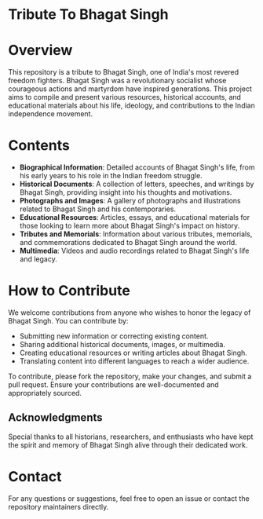 # Tribute To Bhagat Singh

# Overview

This repository is a tribute to Bhagat Singh, one of India's most revered freedom fighters. Bhagat Singh was a revolutionary socialist whose courageous actions and martyrdom have inspired generations. This project aims to compile and present various resources, historical accounts, and educational materials about his life, ideology, and contributions to the Indian independence movement.

# Contents

- **Biographical Information**: Detailed accounts of Bhagat Singh's life, from his early years to his role in the Indian freedom struggle.
- **Historical Documents**: A collection of letters, speeches, and writings by Bhagat Singh, providing insight into his thoughts and motivations.
- **Photographs and Images**: A gallery of photographs and illustrations related to Bhagat Singh and his contemporaries.
- **Educational Resources**: Articles, essays, and educational materials for those looking to learn more about Bhagat Singh's impact on history.
- **Tributes and Memorials**: Information about various tributes, memorials, and commemorations dedicated to Bhagat Singh around the world.
- **Multimedia**: Videos and audio recordings related to Bhagat Singh's life and legacy.

# How to Contribute

We welcome contributions from anyone who wishes to honor the legacy of Bhagat Singh. You can contribute by:

- Submitting new information or correcting existing content.
- Sharing additional historical documents, images, or multimedia.
- Creating educational resources or writing articles about Bhagat Singh.
- Translating content into different languages to reach a wider audience.

To contribute, please fork the repository, make your changes, and submit a pull request. Ensure your contributions are well-documented and appropriately sourced.

## Acknowledgments

Special thanks to all historians, researchers, and enthusiasts who have kept the spirit and memory of Bhagat Singh alive through their dedicated work.

# Contact

For any questions or suggestions, feel free to open an issue or contact the repository maintainers directly.
